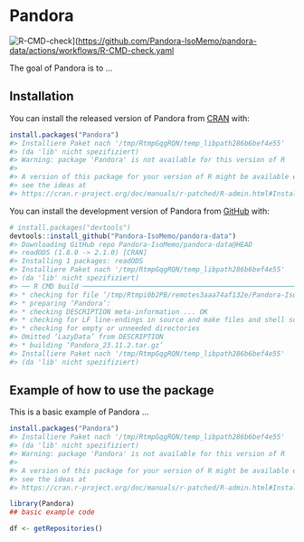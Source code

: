 
<!-- README.md is generated from README.Rmd. Please edit that file -->

# Pandora

<!-- badges: start -->

![R-CMD-check](https://github.com/Pandora-IsoMemo/pandora-data/actions/workflows/R-CMD-check.yaml/badge.svg)\](<https://github.com/Pandora-IsoMemo/pandora-data/actions/workflows/R-CMD-check.yaml>
<!-- badges: end -->

The goal of Pandora is to …

## Installation

You can install the released version of Pandora from
[CRAN](https://CRAN.R-project.org) with:

``` r
install.packages("Pandora")
#> Installiere Paket nach '/tmp/RtmpGqgRQN/temp_libpath286b6bef4e55'
#> (da 'lib' nicht spezifiziert)
#> Warning: package 'Pandora' is not available for this version of R
#> 
#> A version of this package for your version of R might be available elsewhere,
#> see the ideas at
#> https://cran.r-project.org/doc/manuals/r-patched/R-admin.html#Installing-packages
```

You can install the development version of Pandora from
[GitHub](https://github.com/) with:

``` r
# install.packages("devtools")
devtools::install_github("Pandora-IsoMemo/pandora-data")
#> Downloading GitHub repo Pandora-IsoMemo/pandora-data@HEAD
#> readODS (1.8.0 -> 2.1.0) [CRAN]
#> Installing 1 packages: readODS
#> Installiere Paket nach '/tmp/RtmpGqgRQN/temp_libpath286b6bef4e55'
#> (da 'lib' nicht spezifiziert)
#> ── R CMD build ─────────────────────────────────────────────────────────────────
#> * checking for file ‘/tmp/Rtmpi0b2PB/remotes3aaa74af132e/Pandora-IsoMemo-pandora-data-e3a0600/DESCRIPTION’ ... OK
#> * preparing ‘Pandora’:
#> * checking DESCRIPTION meta-information ... OK
#> * checking for LF line-endings in source and make files and shell scripts
#> * checking for empty or unneeded directories
#> Omitted ‘LazyData’ from DESCRIPTION
#> * building ‘Pandora_23.11.2.tar.gz’
#> Installiere Paket nach '/tmp/RtmpGqgRQN/temp_libpath286b6bef4e55'
#> (da 'lib' nicht spezifiziert)
```

## Example of how to use the package

This is a basic example of Pandora …

``` r
install.packages("Pandora")
#> Installiere Paket nach '/tmp/RtmpGqgRQN/temp_libpath286b6bef4e55'
#> (da 'lib' nicht spezifiziert)
#> Warning: package 'Pandora' is not available for this version of R
#> 
#> A version of this package for your version of R might be available elsewhere,
#> see the ideas at
#> https://cran.r-project.org/doc/manuals/r-patched/R-admin.html#Installing-packages

library(Pandora)
## basic example code

df <- getRepositories()
```
